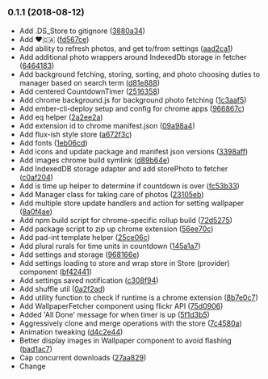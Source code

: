 <a name="0.1.1"></a>
## <small>0.1.1 (2018-08-12)</small>

* Add .DS_Store to gitignore ([3880a34](https://github.com/chadian/vorfreude/commit/3880a34))
* Add ❤️🇨🇦 ([fd567ce](https://github.com/chadian/vorfreude/commit/fd567ce))
* Add ability to refresh photos, and get to/from settings ([aad2ca1](https://github.com/chadian/vorfreude/commit/aad2ca1))
* Add additional photo wrappers around IndexedDb storage in fetcher ([6464183](https://github.com/chadian/vorfreude/commit/6464183))
* Add background fetching, storing, sorting, and photo choosing duties to manager based on search term ([d81e888](https://github.com/chadian/vorfreude/commit/d81e888))
* Add centered CountdownTimer ([2516358](https://github.com/chadian/vorfreude/commit/2516358))
* Add chrome background.js for background photo fetching ([1c3aaf5](https://github.com/chadian/vorfreude/commit/1c3aaf5))
* Add ember-cli-deploy setup and config for chrome apps ([966867c](https://github.com/chadian/vorfreude/commit/966867c))
* Add eq helper ([2a2ee2a](https://github.com/chadian/vorfreude/commit/2a2ee2a))
* Add extension id to chrome manifest.json ([09a98a4](https://github.com/chadian/vorfreude/commit/09a98a4))
* Add flux-ish style store ([a672f3c](https://github.com/chadian/vorfreude/commit/a672f3c))
* Add fonts ([1eb06cd](https://github.com/chadian/vorfreude/commit/1eb06cd))
* Add icons and update package and manifest json versions ([3398aff](https://github.com/chadian/vorfreude/commit/3398aff))
* Add images chrome build symlink ([d89b64e](https://github.com/chadian/vorfreude/commit/d89b64e))
* Add IndexedDB storage adapter and add storePhoto to fetcher ([c0af204](https://github.com/chadian/vorfreude/commit/c0af204))
* Add is time up helper to determine if countdown is over ([fc53b33](https://github.com/chadian/vorfreude/commit/fc53b33))
* Add Manager class for taking care of photos ([23105eb](https://github.com/chadian/vorfreude/commit/23105eb))
* Add multiple store update handlers and action for setting wallpaper ([8a0f4ae](https://github.com/chadian/vorfreude/commit/8a0f4ae))
* Add npm build script for chrome-specific rollup build ([72d5275](https://github.com/chadian/vorfreude/commit/72d5275))
* Add package script to zip up chrome extension ([56ee70c](https://github.com/chadian/vorfreude/commit/56ee70c))
* Add pad-int template helper ([25ce06c](https://github.com/chadian/vorfreude/commit/25ce06c))
* Add plural rurals for time units in countdown ([145a1a7](https://github.com/chadian/vorfreude/commit/145a1a7))
* Add settings and storage ([968166e](https://github.com/chadian/vorfreude/commit/968166e))
* Add settings loading to store and wrap store in Store (provider) component ([bf42441](https://github.com/chadian/vorfreude/commit/bf42441))
* Add settings saved notification ([c308f94](https://github.com/chadian/vorfreude/commit/c308f94))
* Add shuffle util ([0a2f2ad](https://github.com/chadian/vorfreude/commit/0a2f2ad))
* Add utility function to check if runtime is a chrome extension ([8b7e0c7](https://github.com/chadian/vorfreude/commit/8b7e0c7))
* Add WallpaperFetcher component using flickr API ([75d0906](https://github.com/chadian/vorfreude/commit/75d0906))
* Added 'All Done' message for when timer is up ([5f1d3b5](https://github.com/chadian/vorfreude/commit/5f1d3b5))
* Aggressively clone and merge operations with the store ([7c4580a](https://github.com/chadian/vorfreude/commit/7c4580a))
* Animation tweaking ([d4c2e44](https://github.com/chadian/vorfreude/commit/d4c2e44))
* Better display images in Wallpaper component to avoid flashing ([bad1ac7](https://github.com/chadian/vorfreude/commit/bad1ac7))
* Cap concurrent downloads ([27aa829](https://github.com/chadian/vorfreude/commit/27aa829))
* Change <title/> to vorfreude ([1a59f47](https://github.com/chadian/vorfreude/commit/1a59f47))
* Change behaviour to give photo to browser if a fresh or cached one is not available ([5e6063f](https://github.com/chadian/vorfreude/commit/5e6063f))
* Change fetcher to query from a vorfreude-server endpoint ([a30ee7a](https://github.com/chadian/vorfreude/commit/a30ee7a))
* Change settings save to use store action ([c561691](https://github.com/chadian/vorfreude/commit/c561691))
* Check environment configuration type before using in fetcher ([2287209](https://github.com/chadian/vorfreude/commit/2287209))
* Clean up environment config ([f852ca8](https://github.com/chadian/vorfreude/commit/f852ca8))
* CSS tweaks: no selection/highlighting, default background gradient ([859681a](https://github.com/chadian/vorfreude/commit/859681a))
* Fill 0 entries in interval and skim dead time ([61a6796](https://github.com/chadian/vorfreude/commit/61a6796))
* Filter photos that have already been stored in the db from being downloaded again ([56e6c26](https://github.com/chadian/vorfreude/commit/56e6c26))
* Fix bug to pull countdown message from store ([5ad03ea](https://github.com/chadian/vorfreude/commit/5ad03ea))
* Fix fetcher filter for high quality images ([0c021a0](https://github.com/chadian/vorfreude/commit/0c021a0))
* Fix issue with ChromeStorageAdapter get and non-existent keys ([ad0743d](https://github.com/chadian/vorfreude/commit/ad0743d))
* Fix save settings notification to trigger on every button or form submit action ([a5b96b9](https://github.com/chadian/vorfreude/commit/a5b96b9))
* Fix store and storge adapter bug ([63bb9b9](https://github.com/chadian/vorfreude/commit/63bb9b9))
* Fix tests ([320c227](https://github.com/chadian/vorfreude/commit/320c227))
* Handle exceptions with promise rejection in ChromeStorageAdapter ([73d61b8](https://github.com/chadian/vorfreude/commit/73d61b8))
* Implement ChromeStorageAdapter to use chrome extension storage ([387b070](https://github.com/chadian/vorfreude/commit/387b070))
* Increase wallpaper -> settings background transition performance ([8a7ad44](https://github.com/chadian/vorfreude/commit/8a7ad44))
* Initial Commit from Ember CLI v3.1.4 ([fc0e6cf](https://github.com/chadian/vorfreude/commit/fc0e6cf))
* Load settings and propagate values to child components ([5693017](https://github.com/chadian/vorfreude/commit/5693017))
* Move photo fetch by search term to a rawFetch function ([b8f24a5](https://github.com/chadian/vorfreude/commit/b8f24a5))
* Move replenish specifics to fetcher ([a11064b](https://github.com/chadian/vorfreude/commit/a11064b))
* Move URL used for fetching into fetcher.js directly to avoid config/environment bug ([202f88b](https://github.com/chadian/vorfreude/commit/202f88b))
* Open new tab with chrome browser action icon ([d2e1a71](https://github.com/chadian/vorfreude/commit/d2e1a71))
* Put the countdown message on top of image search terms in Settings ([e287cbf](https://github.com/chadian/vorfreude/commit/e287cbf))
* Refactor CountdownTimer to render countdown on didInsertElement ([d859626](https://github.com/chadian/vorfreude/commit/d859626))
* Refactor to use store directly and clean up a few things ([4ae693c](https://github.com/chadian/vorfreude/commit/4ae693c))
* Refresh store after setting new settings values ([1d11da8](https://github.com/chadian/vorfreude/commit/1d11da8))
* Remove Ember tests folder created accidentally ([64aa2a6](https://github.com/chadian/vorfreude/commit/64aa2a6))
* Remove ember-cli-deploy and opt for a regular ember build with npm scripts ([1dd5ed9](https://github.com/chadian/vorfreude/commit/1dd5ed9))
* Remove fingerprinting from production builds ([5c96285](https://github.com/chadian/vorfreude/commit/5c96285))
* Remove refresh button, tweak button styles ([63d3ec4](https://github.com/chadian/vorfreude/commit/63d3ec4))
* Renamed component WallpaperFetcher -> Wallpaper ([8f0cdfe](https://github.com/chadian/vorfreude/commit/8f0cdfe))
* Set chrome manifest to have UNLIMITED STORAGE ([e06f0e6](https://github.com/chadian/vorfreude/commit/e06f0e6))
* Set default settings with store initializers ([864e161](https://github.com/chadian/vorfreude/commit/864e161))
* Small refactors and clean up to get tslint and test suite to green ([ad5a0dd](https://github.com/chadian/vorfreude/commit/ad5a0dd))
* Small tweaks to settings style and layout ([bf4079b](https://github.com/chadian/vorfreude/commit/bf4079b))
* Swap WallpaperFetcher to use Manager for getting photos ([c3d8ff6](https://github.com/chadian/vorfreude/commit/c3d8ff6))
* Sync .json versions and setup bumped ([a8d790f](https://github.com/chadian/vorfreude/commit/a8d790f))
* TypeScript type fix and css tweak to remove body scrollbars ([22dfb0e](https://github.com/chadian/vorfreude/commit/22dfb0e))
* Update icon to green/blue palette ([966800b](https://github.com/chadian/vorfreude/commit/966800b))
* Update manifest.json with extension options link ([44765ec](https://github.com/chadian/vorfreude/commit/44765ec))
* Update package.json and manfifest.json description ([6a6d08a](https://github.com/chadian/vorfreude/commit/6a6d08a))
* Update styles with better text centering and sizing ([52cb478](https://github.com/chadian/vorfreude/commit/52cb478))
* Uppercase Vorfreude titles, vorfreude -> Vorfreude ([63189b0](https://github.com/chadian/vorfreude/commit/63189b0))
* Use only large flickr images ([0fb7957](https://github.com/chadian/vorfreude/commit/0fb7957))
* Visual overall, mostly with the settings. ([3478091](https://github.com/chadian/vorfreude/commit/3478091))
* Wire Settings to store ([abd3f5e](https://github.com/chadian/vorfreude/commit/abd3f5e))



